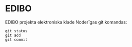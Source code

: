 # EDIBO
EDIBO projekta elektroniska klade
Noderīgas git komandas:
```
git status
git add
git commit
```
